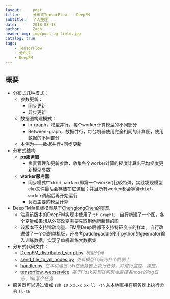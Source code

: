 ```yaml
---
layout:     post
title:      分布式TensorFlow -- DeepFM
subtitle:   个人整理
date:       2018-08-18
author:     Zach
header-img: img/post-bg-field.jpg
catalog: true
tags:
    - TensorFlow
    - 分布式
    - DeepFM
---
```


## 概要
- 分布式几种模式：
    + 参数更新：
        * 同步更新
        * 异步更新
    + 数据图构建模式：
        * In-graph，模型并行，每个worker计算模型的不同部分
        * Between-graph，数据并行，每台机器使用完全相同的计算图，使用数据的不同部分
    + 本例为——数据并行+同步更新
- 分布式结构:
    + **ps服务器**
        * 负责管理和更新参数，收集各个worker计算的梯度计算出平均梯度更新模型参数
    + **worker服务器**
        * 同步模式中```chief-worker```(即第一个worker)比较特殊，实践发现模型ckp文件最后会存储在它这里；并且所有worker都会等待```chief-worker```调起后再开始运行
        * 负责主要的模型计算
- DeepFM单机版模型基于[ChenglongChen的实现](https://github.com/ChenglongChen/tensorflow-DeepFM) 
    + 注意该版本的DeepFM实现中使用了 ```tf.Graph() ``` 自行新建了一个图，各个变量如果想从外部改变需要先取到他所新建的图
    + 该版本不支持稀疏向量、FM层Deep层都不支持特征变长的样本，自行改进做了一个新的单机版，还参考paddlepaddle使用python的geenrator输入训练数据，实现了单机训练大数据集
- 分布式代码文件：
    + [DeepFM_distributed_script.py](https://github.com/Zachary4biz/algrithm/blob/master/python/7-Tensorflow/Distributed/Flow/DeepFM_distributed_script.py)&nbsp;&nbsp;<font color="gray">*模型代码*</font> 
    + [send_file_to_all_nodes.py](https://github.com/Zachary4biz/algrithm/blob/master/python/7-Tensorflow/Distributed/Flow/send_file_to_all_nodes.py)&nbsp;&nbsp;<font color="gray">*更新模型代码到各个机器上*</font> 
    + [handler.py](https://github.com/Zachary4biz/algrithm/blob/master/python/7-Tensorflow/Distributed/Flow/handler.py)&nbsp;&nbsp;<font color="gray">*在本机通过ssh在服务器上执行任务，并进行监控、操控。*</font> 
    + [tensorflow_webservice](link)&nbsp;&nbsp;<font color="gray">*基于Flask实现在网页端监控各node的log日志、kill某个任务*</font>
- 服务器可以通过诸如 ``` ssh 10.xx.xx.xx ll -th ``` 从本地直接在服务器上执行命令 ```ll-th```



